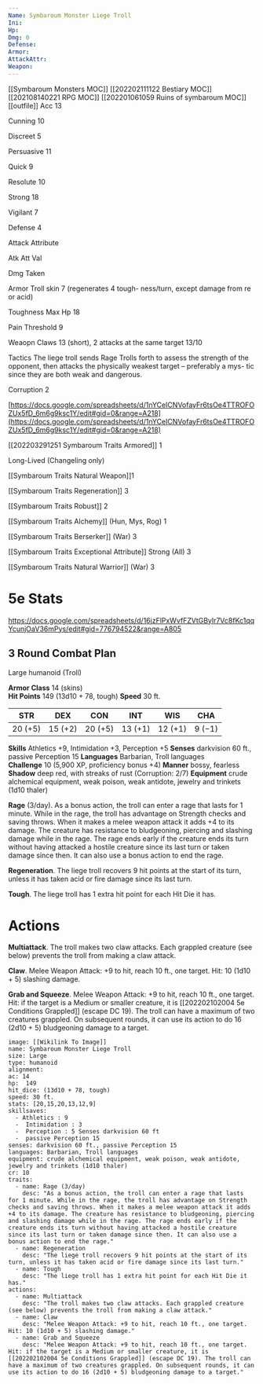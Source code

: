 ```yaml
---
Name: Symbaroum Monster Liege Troll
Ini: 
Hp: 
Dmg: 0
Defense: 
Armor: 
AttackAttr: 
Weapon: 
---
```

[[Symbaroum Monsters MOC]]
[[202202111122 Bestiary MOC]]
[[202108140221 RPG MOC]]
[[202201061059 Ruins of symbaroum MOC]]
[[outfile]]
Acc 13

Cunning 10

Discreet 5

Persuasive 11

Quick 9

Resolute 10

Strong 18

Vigilant 7

Defense 4

Attack Attribute

Atk Att Val

Dmg Taken

Armor Troll skin 7 (regenerates 4 tough- ness/turn, except damage from re or acid)

Toughness Max Hp 18

Pain Threshold 9

Weaopn Claws 13 (short), 2 attacks at the same target 13/10

Tactics The liege troll sends Rage Trolls forth to assess the strength of the opponent, then attacks the physically weakest target – preferably a mys- tic since they are both weak and dangerous.

Corruption 2

[https://docs.google.com/spreadsheets/d/1nYCeICNVofayFr6tsOe4TTROFOZUx5fD_6m6g9ksc1Y/edit#gid=0&range=A218](https://docs.google.com/spreadsheets/d/1nYCeICNVofayFr6tsOe4TTROFOZUx5fD_6m6g9ksc1Y/edit#gid=0&range=A218)

[[202203291251 Symbaroum Traits Armored]] 1

Long-Lived (Changeling only)

[[Symbaroum Traits Natural Weapon]]1

[[Symbaroum Traits Regeneration]] 3

[[Symbaroum Traits Robust]] 2

[[Symbaroum Traits Alchemy]] (Hun, Mys, Rog) 1

[[Symbaroum Traits Berserker]] (War) 3

[[Symbaroum Traits Exceptional Attribute]] Strong (All) 3

[[Symbaroum Traits Natural Warrior]] (War) 3

# 5e Stats 
https://docs.google.com/spreadsheets/d/16jzFlPxWvfFZVtGBylr7Vc8fKc1qqYcunjOaV36mPys/edit#gid=776794522&range=A805
## 3 Round Combat Plan

 

Large humanoid (Troll)

 

**Armor Class** 14 (skins)  
**Hit Points** 149 (13d10 + 78, tough) 
**Speed** 30 ft.

 

| STR     | DEX     | CON     | INT     | WIS     | CHA    |
| ------- | ------- | ------- | ------- | ------- | ------ |
| 20 (+5) | 15 (+2) | 20 (+5) | 13 (+1) | 12 (+1) | 9 (−1) |

 

**Skills** Athletics +9, Intimidation +3, Perception +5 **Senses** darkvision 60 ft., passive Perception 15 
**Languages** Barbarian, Troll languages  
**Challenge** 10 (5,900 XP, proficiency bonus +4) 
**Manner** bossy, fearless
**Shadow** deep red, with streaks of rust (Corruption: 2/7)
**Equipment** crude alchemical equipment, weak poison, weak antidote, jewelry and trinkets (1d10 thaler)

 

**Rage** (3/day). As a bonus action, the troll can enter a rage that lasts for 1 minute. While in the rage, the troll has advantage on Strength checks and saving throws. When it makes a melee weapon attack it adds +4 to its damage. The creature has resistance to bludgeoning, piercing and slashing damage while in the rage. The rage ends early if the creature ends its turn without having attacked a hostile creature since its last turn or taken damage since then. It can also use a bonus action to end the rage.

**Regeneration**. The liege troll recovers 9 hit points at the start of its turn, unless it has taken acid or fire damage since its last turn.

**Tough**. The liege troll has 1 extra hit point for each Hit Die it has.

# Actions

**Multiattack**. The troll makes two claw attacks. Each grappled creature (see below) prevents the troll from making a claw attack.

**Claw**. Melee Weapon Attack: +9 to hit, reach 10 ft., one target. Hit: 10 (1d10 + 5) slashing damage.

**Grab and Squeeze**. Melee Weapon Attack: +9 to hit, reach 10 ft., one target. Hit: if the target is a Medium or smaller creature, it is [[202202102004 5e Conditions Grappled]] (escape DC 19). The troll can have a maximum of two creatures grappled. On subsequent rounds, it can use its action to do 16 (2d10 + 5) bludgeoning damage to a target.


```statblock
image: [[Wikilink To Image]]
name: Symbaroum Monster Liege Troll
size: Large
type: humanoid
alignment:
ac: 14
hp:  149
hit_dice: (13d10 + 78, tough)
speed: 30 ft.
stats: [20,15,20,13,12,9]
skillsaves:
  - Athletics : 9
  -  Intimidation : 3
  -  Perception : 5 Senses darkvision 60 ft
  -  passive Perception 15
senses: darkvision 60 ft., passive Perception 15
languages: Barbarian, Troll languages
equipment: crude alchemical equipment, weak poison, weak antidote, jewelry and trinkets (1d10 thaler)
cr: 10
traits:
  - name: Rage (3/day)
    desc: "As a bonus action, the troll can enter a rage that lasts for 1 minute. While in the rage, the troll has advantage on Strength checks and saving throws. When it makes a melee weapon attack it adds +4 to its damage. The creature has resistance to bludgeoning, piercing and slashing damage while in the rage. The rage ends early if the creature ends its turn without having attacked a hostile creature since its last turn or taken damage since then. It can also use a bonus action to end the rage."
  - name: Regeneration
    desc: "The liege troll recovers 9 hit points at the start of its turn, unless it has taken acid or fire damage since its last turn."
  - name: Tough
    desc: "The liege troll has 1 extra hit point for each Hit Die it has."
actions:
  - name: Multiattack
    desc: "The troll makes two claw attacks. Each grappled creature (see below) prevents the troll from making a claw attack."
  - name: Claw
    desc: "Melee Weapon Attack: +9 to hit, reach 10 ft., one target. Hit: 10 (1d10 + 5) slashing damage."
  - name: Grab and Squeeze
    desc: "Melee Weapon Attack: +9 to hit, reach 10 ft., one target. Hit: if the target is a Medium or smaller creature, it is [[202202102004 5e Conditions Grappled]] (escape DC 19). The troll can have a maximum of two creatures grappled. On subsequent rounds, it can use its action to do 16 (2d10 + 5) bludgeoning damage to a target."
```